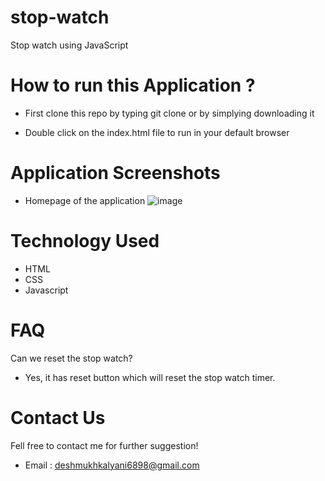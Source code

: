 # stop-watch
Stop watch using JavaScript

# How to run this Application ?
- First clone this repo by typing git clone or by simplying downloading it

- Double click on the index.html file to run in your default browser

# Application Screenshots

- Homepage of the application
![image](https://github.com/hgarade/stop-watch/assets/95241459/8f9595d0-a295-411a-ac76-eaff9ca445b5)



# Technology Used
- HTML
- CSS
- Javascript

# FAQ

Can we reset the stop watch?
- Yes, it has reset button which will reset the stop watch timer.

# Contact Us
Fell free to contact me for further suggestion!

- Email : deshmukhkalyani6898@gmail.com 
